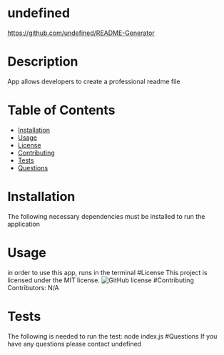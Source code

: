 # undefined
https://github.com/undefined/README-Generator
# Description
App allows developers to create a professional readme file
# Table of Contents
* [Installation](#installation)
* [Usage](#usage)
* [License](#license)
* [Contributing](#contributing)
* [Tests](#tests)
* [Questions](#questions)
# Installation
The following necessary dependencies must be installed to run the application
# Usage
in order to use this app, runs in the terminal
#License
This project is licensed under the MIT license.
![GitHub license](https://img.shields.io/badge/license-MIT-blue.svg)
#Contributing
Contributors: N/A
# Tests
The following is needed to run the test: node index.js
#Questions
If you have any questions please contact undefined

